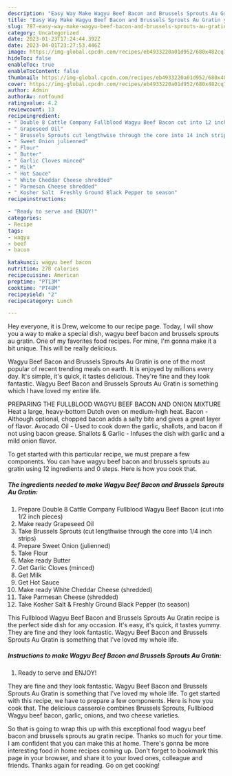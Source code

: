 ```yaml
---
description: "Easy Way Make Wagyu Beef Bacon and Brussels Sprouts Au Gratin yang Delicious}"
title: "Easy Way Make Wagyu Beef Bacon and Brussels Sprouts Au Gratin yang Delicious}"
slug: 787-easy-way-make-wagyu-beef-bacon-and-brussels-sprouts-au-gratin-yang-delicious
category: Uncategorized
date: 2023-01-23T17:24:44.392Z
date: 2023-04-01T23:27:53.446Z
image: https://img-global.cpcdn.com/recipes/eb4933220a01d952/680x482cq70/wagyu-beef-bacon-and-brussels-sprouts-au-gratin-recipe-main-photo.jpg
hideToc: false
enableToc: true
enableTocContent: false
thumbnail: https://img-global.cpcdn.com/recipes/eb4933220a01d952/680x482cq70/wagyu-beef-bacon-and-brussels-sprouts-au-gratin-recipe-main-photo.jpg
cover: https://img-global.cpcdn.com/recipes/eb4933220a01d952/680x482cq70/wagyu-beef-bacon-and-brussels-sprouts-au-gratin-recipe-main-photo.jpg
author: Admin
authorAv: notfound
ratingvalue: 4.2
reviewcount: 13
recipeingredient:
- " Double 8 Cattle Company Fullblood Wagyu Beef Bacon cut into 12 inch pieces"
- " Grapeseed Oil"
- " Brussels Sprouts cut lengthwise through the core into 14 inch strips"
- " Sweet Onion julienned"
- " Flour"
- " Butter"
- " Garlic Cloves minced"
- " Milk"
- " Hot Sauce"
- " White Cheddar Cheese shredded"
- " Parmesan Cheese shredded"
- " Kosher Salt  Freshly Ground Black Pepper to season"
recipeinstructions:

- "Ready to serve and ENJOY!"
categories:
- Recipe
tags:
- wagyu
- beef
- bacon

katakunci: wagyu beef bacon 
nutrition: 278 calories
recipecuisine: American
preptime: "PT13M"
cooktime: "PT48M"
recipeyield: "2"
recipecategory: Lunch

---
```



Hey everyone, it is Drew, welcome to our recipe page. Today, I will show you a way to make a special dish, wagyu beef bacon and brussels sprouts au gratin. One of my favorites food recipes. For mine, I'm gonna make it a bit unique. This will be really delicious.

Wagyu Beef Bacon and Brussels Sprouts Au Gratin is one of the most popular of recent trending meals on earth. It is enjoyed by millions every day. It's simple, it's quick, it tastes delicious. They're fine and they look fantastic. Wagyu Beef Bacon and Brussels Sprouts Au Gratin is something which I have loved my entire life.

PREPARING THE FULLBLOOD WAGYU BEEF BACON AND ONION MIXTURE Heat a large, heavy-bottom Dutch oven on medium-high heat. Bacon - Although optional, chopped bacon adds a salty bite and gives a great layer of flavor. Avocado Oil - Used to cook down the garlic, shallots, and bacon if not using bacon grease. Shallots &amp; Garlic - Infuses the dish with garlic and a mild onion flavor.


To get started with this particular recipe, we must prepare a few components. You can have wagyu beef bacon and brussels sprouts au gratin using 12 ingredients and 0 steps. Here is how you cook that.

<!--inarticleads1-->

##### The ingredients needed to make Wagyu Beef Bacon and Brussels Sprouts Au Gratin:

1. Prepare  Double 8 Cattle Company Fullblood Wagyu Beef Bacon (cut into 1/2 inch pieces)
1. Make ready  Grapeseed Oil
1. Take  Brussels Sprouts (cut lengthwise through the core into 1/4 inch strips)
1. Prepare  Sweet Onion (julienned)
1. Take  Flour
1. Make ready  Butter
1. Get  Garlic Cloves (minced)
1. Get  Milk
1. Get  Hot Sauce
1. Make ready  White Cheddar Cheese (shredded)
1. Take  Parmesan Cheese (shredded)
1. Take  Kosher Salt &amp; Freshly Ground Black Pepper (to season)


This Fullblood Wagyu Beef Bacon and Brussels Sprouts Au Gratin recipe is the perfect side dish for any occasion. It&#39;s easy, it&#39;s quick, it tastes yummy. They are fine and they look fantastic. Wagyu Beef Bacon and Brussels Sprouts Au Gratin is something that I&#39;ve loved my whole life. 

<!--inarticleads2-->

##### Instructions to make Wagyu Beef Bacon and Brussels Sprouts Au Gratin:


1. Ready to serve and ENJOY!

They are fine and they look fantastic. Wagyu Beef Bacon and Brussels Sprouts Au Gratin is something that I&#39;ve loved my whole life. To get started with this recipe, we have to prepare a few components. Here is how you cook that. The delicious casserole combines Brussels Sprouts, Fullblood Wagyu beef bacon, garlic, onions, and two cheese varieties. 

So that is going to wrap this up with this exceptional food wagyu beef bacon and brussels sprouts au gratin recipe. Thanks so much for your time. I am confident that you can make this at home. There's gonna be more interesting food in home recipes coming up. Don't forget to bookmark this page in your browser, and share it to your loved ones, colleague and friends. Thanks again for reading. Go on get cooking!
